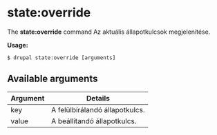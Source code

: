 # state:override
The **state:override** command Az aktuális állapotkulcsok megjelenítése.

**Usage:**
```
$ drupal state:override [arguments] 
```

## Available arguments
Argument | Details
---------|-------------
key | A felülbírálandó állapotkulcs.
value | A beállítandó állapotkulcs.
